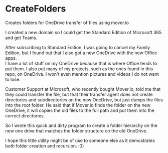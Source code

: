 # CreateFolders
Creates folders for OneDrive transfer of files using mover.io

I created a new domain so I could get the Standard Edition of Microsoft 365 and get Teams.  

After subscribing to Standard Edition, I was going to cancel my Family Edition, but I found out that I also got a new OneDrive with the new Office apps.  
I have a lot of stuff on my OneDrive because that is where Office tends to put them.  I also put many of my projects, such as the ones found in this repo, on OneDrive.  I won't even mention pictures and videos I do not want to lose. 

Customer Support at Microsoft, who recently bought Mover.io, told me that they could transfer the file, but that their transfer agent does not create directories and subdirectories on the new OneDrive, but just dumps the files into the root folder.  He said that if Mover.io finds the folder on the new OneDrive, it will copies the old files to the full path and put them into the correct directories.  

So I wrote this quick and dirty program to create a folder hierarchy on the new one drive that matches the folder structure on the old OneDrive.

I hope this little utility might be of use to someone else as it demostrates both folder creation and recursion.  :0)
